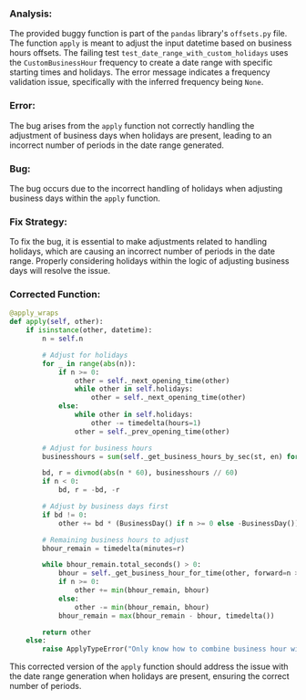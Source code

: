 ### Analysis:
The provided buggy function is part of the `pandas` library's `offsets.py` file. The function `apply` is meant to adjust the input datetime based on business hours offsets. The failing test `test_date_range_with_custom_holidays` uses the `CustomBusinessHour` frequency to create a date range with specific starting times and holidays. The error message indicates a frequency validation issue, specifically with the inferred frequency being `None`.

### Error:
The bug arises from the `apply` function not correctly handling the adjustment of business days when holidays are present, leading to an incorrect number of periods in the date range generated.

### Bug:
The bug occurs due to the incorrect handling of holidays when adjusting business days within the `apply` function.

### Fix Strategy:
To fix the bug, it is essential to make adjustments related to handling holidays, which are causing an incorrect number of periods in the date range. Properly considering holidays within the logic of adjusting business days will resolve the issue.

### Corrected Function:
```python
@apply_wraps
def apply(self, other):
    if isinstance(other, datetime):
        n = self.n

        # Adjust for holidays
        for _ in range(abs(n)):
            if n >= 0:
                other = self._next_opening_time(other)
                while other in self.holidays:
                    other = self._next_opening_time(other)
            else:
                while other in self.holidays:
                    other -= timedelta(hours=1)
                other = self._prev_opening_time(other)

        # Adjust for business hours
        businesshours = sum(self._get_business_hours_by_sec(st, en) for st, en in zip(self.start, self.end))

        bd, r = divmod(abs(n * 60), businesshours // 60)
        if n < 0:
            bd, r = -bd, -r

        # Adjust by business days first
        if bd != 0:
            other += bd * (BusinessDay() if n >= 0 else -BusinessDay())

        # Remaining business hours to adjust
        bhour_remain = timedelta(minutes=r)

        while bhour_remain.total_seconds() > 0:
            bhour = self._get_business_hour_for_time(other, forward=n >= 0)
            if n >= 0:
                other += min(bhour_remain, bhour)
            else:
                other -= min(bhour_remain, bhour)
            bhour_remain = max(bhour_remain - bhour, timedelta())

        return other
    else:
        raise ApplyTypeError("Only know how to combine business hour with datetime")
```

This corrected version of the `apply` function should address the issue with the date range generation when holidays are present, ensuring the correct number of periods.
